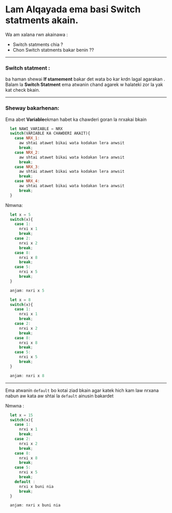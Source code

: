 # Lam Alqayada ema basi **Switch statments** akain.

Wa am xalana rwn akainawa :

* Switch statments chia ?
* Chon Switch statments bakar benin ??

------------------------------------

### Switch statment : 
  ba haman shewai **If stamement** bakar det wata bo kar krdn lagal agarakan . Balam la **Switch Statment** ema atwanin chand agarek w halateki zor la yak kat check bkain.

--------------------------------------------------

### Sheway bakarhenan:

Ema abet **Variable**ekman habet ka chawderi goran la nrxakai bkain


```javascript
  let NAWI_VARIABLE = NRX
  switch(VARIABLE KA CHAWDERI AKAIT){
    case NRX_1:
      aw shtai atawet bikai wata kodakan lera anwsit
      break;
    case NRX_2:
      aw shtai atawet bikai wata kodakan lera anwsit
      break;
    case NRX_3:
      aw shtai atawet bikai wata kodakan lera anwsit
      break;
    case NRX_4:
      aw shtai atawet bikai wata kodakan lera anwsit
      break;
  }
```

Nmwna:

```javascript
  let x = 5
  switch(x){
    case 1:
      nrxi x 1
      break;
    case 2:
      nrxi x 2
      break;
    case 8:
      nrxi x 8
      break;
    case 5:
      nrxi x 5
      break;
  }

  anjam: nxri x 5
```

```javascript
  let x = 8
  switch(x){
    case 1:
      nrxi x 1
      break;
    case 2:
      nrxi x 2
      break;
    case 8:
      nrxi x 8
      break;
    case 5:
      nrxi x 5
      break;
  }

  anjam: nxri x 8
```

-----------------------------------------

Ema atwanin `default` bo kotai ziad bkain agar katek hich kam law nrxana nabun aw kata aw shtai la `default` ainusin bakardet

Nmwna :

```javascript
  let x = 15
  switch(x){
    case 1:
      nrxi x 1
      break;
    case 2:
      nrxi x 2
      break;
    case 8:
      nrxi x 8
      break;
    case 5:
      nrxi x 5
      break;
    default :
      nrxi x buni nia
      break;
  }

  anjam: nxri x buni nia
```